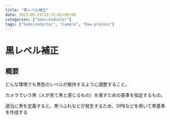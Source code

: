 ```yaml
---
title: "黒レベル補正"
date: 2023-05-21T22:31:42+09:00
categories: ["Semiconductor"]
tags: ["Semiconductor", "Camera", "Raw-process"]
---
```

# 黒レベル補正

## 概要

どんな環境でも黒色のレベルが維持するように調整すること。

カメラでいう黒（人が見て黒と感じるもの）を表すための基準を指定するもの。

適当に黒を定義すると、黒つぶれなどが発生するため、OPBなどを用いて黒基準を作成する